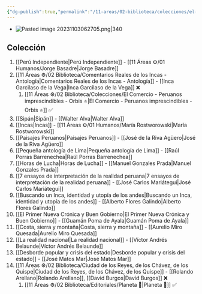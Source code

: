 ```yaml
---
{"dg-publish":true,"permalink":"/11-areas/02-biblioteca/colecciones/el-comercio-peruanos-imprescindibles/","noteIcon":""}
---
```


- ![Pasted image 20231103062705.png|340](/img/user/10%20Entrada%20%F0%9F%9B%92/%F0%9F%92%BE%20Adjuntos/Pasted%20image%2020231103062705.png)
## Colección
1. [[Perú Independiente\|Perú Independiente]] - [[11 Áreas ⚙/01 Humanos/Jorge Basadre\|Jorge Basadre]]
2. [[11 Áreas ⚙/02 Biblioteca/Comentarios Reales de los Incas - Antología\|Comentarios Reales de los Incas - Antología]] - [[Inca Garcilaso de la Vega\|Inca Garcilaso de la Vega]] ❌
	1. [[11 Áreas ⚙/02 Biblioteca/Colecciones/El Comercio - Peruanos imprescindibles - Orbis ⭐️\|El Comercio - Peruanos imprescindibles - Orbis ⭐️]] ✅
3. [[Sipán\|Sipán]] - [[Walter Alva\|Walter Alva]]
4. [[Incas\|Incas]] - [[11 Áreas ⚙/01 Humanos/María Rostworowski\|María Rostworowski]]
5. [[Paisajes Peruanos\|Paisajes Peruanos]] - [[José de la Riva Agüero\|José de la Riva Agüero]]
6. [[Pequeña antología de Lima\|Pequeña antología de Lima]] - [[Raúl Porras Barrenechea\|Raúl Porras Barrenechea]]
7. [[Horas de Lucha\|Horas de Lucha]] - [[Manuel Gonzales Prada\|Manuel Gonzales Prada]]
8. [[7 ensayos de interpretación de la realidad peruana\|7 ensayos de interpretación de la realidad peruana]] - [[José Carlos Mariátegui\|José Carlos Mariátegui]] 
9. [[Buscando un Inca, identidad y utopía de los andes\|Buscando un Inca, identidad y utopía de los andes]] - [[Alberto Flores Galindo\|Alberto Flores Galindo]]
10. [[El Primer Nueva Crónica y Buen Gobierno\|El Primer Nueva Crónica y Buen Gobierno]] - [[Guamán Poma de Ayala\|Guamán Poma de Ayala]]
11. [[Costa, sierra y montaña\|Costa, sierra y montaña]] - [[Aurelio Miro Quesada\|Aurelio Miro Quesada]]
12. [[La realidad nacional\|La realidad nacional]] - [[Víctor Andrés Belaunde\|Víctor Andrés Belaunde]]
13. [[Desborde popular y crisis del estado\|Desborde popular y crisis del estado]] - [[José Matos Mar\|José Matos Mar]]
14. [[11 Áreas ⚙/02 Biblioteca/Ciudad de los Reyes, de los Chávez, de los Quispe\|Ciudad de los Reyes, de los Chávez, de los Quispe]] - [[Rolando Arellano\|Rolando Arellano]], [[David Burgos\|David Burgos]] ❌
	1. [[11 Áreas ⚙/02 Biblioteca/Editoriales/Planeta 📔\|Planeta 📔]] ✅
